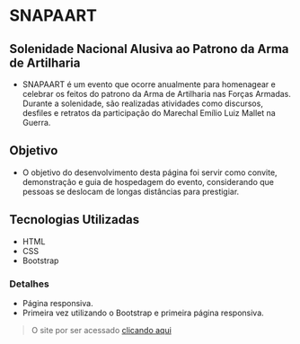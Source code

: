 # SNAPAART
## Solenidade Nacional Alusiva ao Patrono da Arma de Artilharia

- SNAPAART é um evento que ocorre anualmente para homenagear e celebrar os feitos do patrono da Arma de Artilharia nas Forças Armadas. Durante a solenidade, são realizadas atividades como discursos, desfiles e retratos da participação do Marechal Emílio Luiz Mallet na Guerra.

## Objetivo

- O objetivo do desenvolvimento desta página foi servir como convite, demonstração e guia de hospedagem do evento, considerando que pessoas se deslocam de longas distâncias para prestigiar.

## Tecnologias Utilizadas

- HTML
- CSS
- Bootstrap

### Detalhes

- Página responsiva.
- Primeira vez utilizando o Bootstrap e primeira página responsiva.

> O site por ser acessado [clicando aqui](www.3gacap.eb.mil.br/snapaart)
